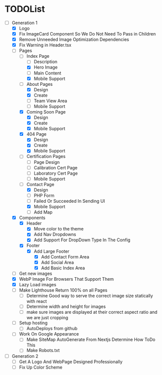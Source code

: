 # TODOList
+ [ ] Generation 1
  + [x] Logo
  + [x] Fix ImageCard Component So We Do Not Need To Pass in Children
  + [x] Remove Unneeded Image Optimization Dependencies
  + [x] Fix Warning in Header.tsx
  + [ ] Pages
    + [ ] Index Page
      + [ ] Description
      + [x] Hero Image
      + [ ] Main Content
      + [x] Mobile Support
    + [ ] About Pages
      + [x] Design
      + [x] Create
      + [ ] Team View Area
      + [ ] Mobile Support
    + [x] Coming Soon Page
      + [x] Design
      + [x] Create
      + [x] Mobile Support
    + [x] 404 Page
      + [x] Design
      + [x] Create
      + [x] Mobile Support
    + [ ] Certification Pages
      + [ ] Page Design
      + [ ] Calibration Cert Page
      + [ ] Laboratory Cert Page
      + [ ] Mobile Support
    + [ ] Contact Page
      + [x] Design
      + [ ] PHP Form
      + [ ] Failed Or Succeeded In Sending UI
      + [x] Mobile Support
      + [ ] Add Map
  + [x] Components
    + [x] Header
      + [x] Move color to the theme
      + [x] Add Nav Dropdowns
      + [x] Add Support For DropDown Type In The Config
    + [x] Footer
      + [x] Add Large Footer
        + [x] Add Contact Form Area
        + [x] Add Social Area
        + [x] Add Basic Index Area
  + [ ] Get new images
  + [x] WebP Image For Browsers That Support Them
  + [x] Lazy Load images
  + [ ] Make Lighthouse Return 100% on all Pages
    + [ ] Determine Good way to serve the correct image size statically with react
    + [ ] Determine width and height for images
    + [ ] make sure images are displayed at their correct aspect ratio and we are just cropping
  + [ ] Setup hosting
    + [ ] AutoDeploys from github
  + [ ] Work On Google Appearance
    + [ ] Make SiteMap AutoGenerate From Nextjs Determine How ToDo This
    + [ ] Make Robots.txt
+ [ ] Generation 2
  + [ ] Get A Logo And WebPage Designed Professionally
  + [ ] Fix Up Color Scheme